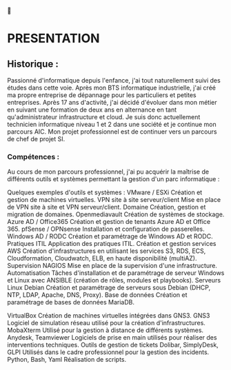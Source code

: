  👋

# PRESENTATION

## Historique :

Passionné d'informatique depuis l'enfance, j'ai tout naturellement suivi des études dans cette voie. Après mon BTS informatique industrielle, j'ai créé ma propre entreprise
de dépannage pour les particuliers et petites entreprises. Après 17 ans d'activité, j'ai décidé d'évoluer dans mon métier en suivant une formation de deux ans en alternance en tant qu'administrateur infrastructure et cloud. Je suis donc actuellement technicien informatique niveau 1 et 2 dans une société et je continue mon parcours AIC.
Mon projet professionnel est de continuer vers un parcours de chef de projet SI.

### Compétences :

Au cours de mon parcours professionnel, j'ai pu acquérir la maîtrise de différents outils et systèmes permettant la gestion d'un parc informatique : 

Quelques exemples d'outils et systèmes :
VMware / ESXi                        Création et gestion de machines virtuelles.
VPN site à site serveur/client       Mise en place de VPN site à site et VPN serveur/client.
Domaine                              Création, gestion et migration de domaines.
Openmediavault                       Création de systèmes de stockage.
Azure AD / Office365                 Création et gestion de tenants Azure AD et Office 365.
pfSense / OPNsense                   Installation et configuration de passerelles.
Windows AD / RODC                    Création et paramétrage de Windows AD et RODC.
Pratiques ITIL                       Application des pratiques ITIL.
Création et gestion services AWS     Création d'infrastructures en utilisant les services S3, RDS, ECS, Cloudformation, Cloudwatch, ELB, en haute disponibilité (multiAZ).
Supervision NAGIOS                   Mise en place de la supervision d'une infrastructure.
Automatisation                       Tâches d'installation et de paramétrage de serveur Windows et Linux avec ANSIBLE (création de rôles, modules et playbooks).
Serveurs Linux Debian                Création et paramétrage de serveurs sous Debian (DHCP, NTP, LDAP, Apache, DNS, Proxy).
Base de données                      Création et paramétrage de bases de données MariaDB.

VirtualBox                           Création de machines virtuelles intégrées dans GNS3.
GNS3                                 Logiciel de simulation réseau utilisé pour la création d'infrastructures.
MobaXterm                            Utilisé pour la gestion à distance de différents systèmes.
Anydesk, Teamviewer                  Logiciels de prise en main utilisés pour réaliser des interventions techniques.
Outils de gestion de tickets         Dolibar, SimplyDesk, GLPI Utilisés dans le cadre professionnel pour la gestion des incidents.
Python, Bash, Yaml                   Réalisation de scripts.















<!--
**Kanis66/Kanis66** is a ✨ _special_ ✨ repository because its `README.md` (this file) appears on your GitHub profile.

Here are some ideas to get you started:

- 🔭 I’m currently working on ...
- 🌱 I’m currently learning ...
- 👯 I’m looking to collaborate on ...
- 🤔 I’m looking for help with ...
- 💬 Ask me about ...
- 📫 How to reach me: ...
- 😄 Pronouns: ...
- ⚡ Fun fact: ...
-->
